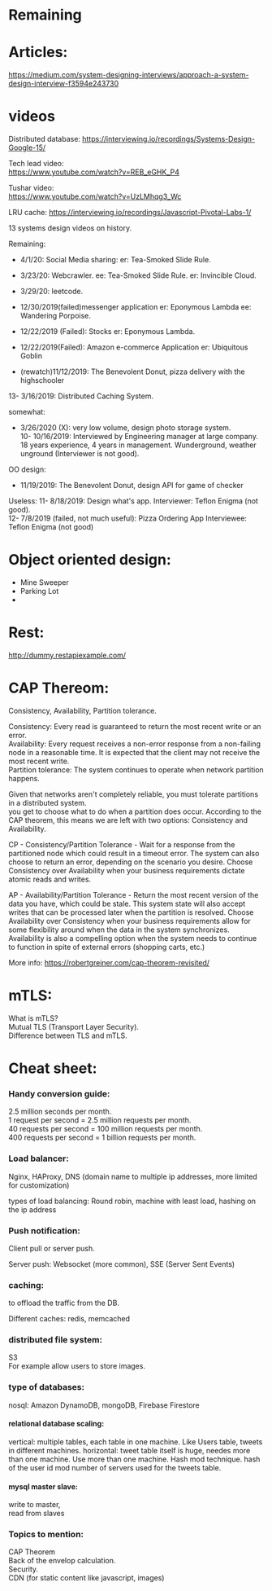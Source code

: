 # Remaining

# Articles: 

https://medium.com/system-designing-interviews/approach-a-system-design-interview-f3594e243730


# videos

Distributed database: 
https://interviewing.io/recordings/Systems-Design-Google-15/

Tech lead video:  
https://www.youtube.com/watch?v=REB_eGHK_P4

Tushar video:  
https://www.youtube.com/watch?v=UzLMhqg3_Wc

LRU cache: 
https://interviewing.io/recordings/Javascript-Pivotal-Labs-1/

13 systems design videos on history.  

Remaining:   
- 4/1/20: Social Media sharing: er: Tea-Smoked Slide Rule.  
- 3/23/20: Webcrawler. ee: Tea-Smoked Slide Rule. er: Invincible Cloud.  
- 3/29/20: leetcode.  
- 12/30/2019(failed)messenger application er: Eponymous Lambda ee: Wandering Porpoise.  
- 12/22/2019 (Failed): Stocks er: Eponymous Lambda.  
- 12/22/2019(Failed): Amazon e-commerce Application er: Ubiquitous Goblin  



- (rewatch)11/12/2019: The Benevolent Donut, pizza delivery with the highschooler


13- 3/16/2019: Distributed Caching System.  

somewhat:  
- 3/26/2020 (X): very low volume, design photo storage system.   
10- 10/16/2019: Interviewed by Engineering manager at large company. 18 years experience, 4 years in management. Wunderground, weather unground (Interviewer is not good).   

OO design:  
- 11/19/2019: The Benevolent Donut, design API for game of checker

Useless: 
11- 8/18/2019: Design what's app. Interviewer: Teflon Enigma (not good).  
12- 7/8/2019 (failed, not much useful): Pizza Ordering App   Interviewee: Teflon Enigma (not good)   


# Object oriented design: 
- Mine Sweeper
- Parking Lot
- 

# Rest: 
http://dummy.restapiexample.com/

# CAP Thereom:  
Consistency, Availability, Partition tolerance.  

Consistency: Every read is guaranteed to return the most recent write or an error.  
Availability: Every request receives a non-error response from a non-failing node in a reasonable time. It is expected that the client may not receive the most recent write.  
Partition tolerance: The system continues to operate when network partition happens.  

Given that networks aren't completely reliable, you must tolerate partitions in a distributed system.   
you get to choose what to do when a partition does occur. According to the CAP theorem, this means we are left with two options: Consistency and Availability.   

CP - Consistency/Partition Tolerance - Wait for a response from the partitioned node which could result in a timeout error. The system can also choose to return an error, depending on the scenario you desire. Choose Consistency over Availability when your business requirements dictate atomic reads and writes.

AP - Availability/Partition Tolerance - Return the most recent version of the data you have, which could be stale. This system state will also accept writes that can be processed later when the partition is resolved. Choose Availability over Consistency when your business requirements allow for some flexibility around when the data in the system synchronizes. Availability is also a compelling option when the system needs to continue to function in spite of external errors (shopping carts, etc.)

More info: https://robertgreiner.com/cap-theorem-revisited/

# mTLS:
What is mTLS?   
Mutual TLS (Transport Layer Security).  
Difference between TLS and mTLS.  

# Cheat sheet: 
### Handy conversion guide:

2.5 million seconds per month.  
1 request per second = 2.5 million requests per month.  
40 requests per second = 100 million requests per month.  
400 requests per second = 1 billion requests per month.  

### Load balancer: 
Nginx, HAProxy, DNS (domain name to multiple ip addresses, more limited for customization)

types of load balancing: Round robin, machine with least load, hashing on the ip address

### Push notification: 
Client pull or server push.  

Server push: Websocket (more common), SSE (Server Sent Events)

### caching: 
to offload the traffic from the DB.  

Different caches: redis, memcached

### distributed file system: 
S3  
For example allow users to store images.  

### type of databases: 

nosql: Amazon DynamoDB, mongoDB, Firebase Firestore

#### relational database scaling: 
vertical: multiple tables, each table in one machine. Like Users table, tweets in different machines. 
horizontal: tweet table itself is huge, needes more than one machine. Use more than one machine. Hash mod technique. hash of the user id mod number of servers used for the tweets table. 

#### mysql master slave: 
write to master,    
read from slaves

### Topics to mention: 
CAP Theorem  
Back of the envelop calculation.   
Security.   
CDN (for static content like javascript, images)

